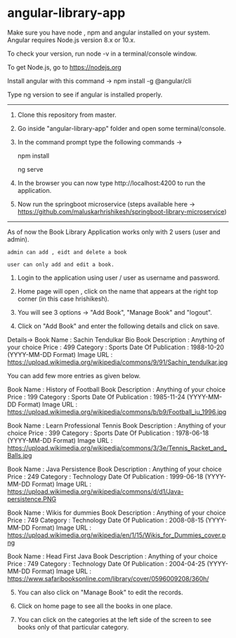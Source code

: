 # angular-library-app

Make sure you have node , npm and angular installed on your system.
Angular requires Node.js version 8.x or 10.x.

To check your version, run node -v in a terminal/console window.

To get Node.js, go to https://nodejs.org

Install angular with this command -> npm install -g @angular/cli

Type ng version to see if angular is installed properly.

-------------------------------------------------------------------------------------------------

1) Clone this repository from master.

2) Go inside "angular-library-app" folder and open some terminal/console.

3) In the command prompt type the following commands ->

      npm install

      ng serve

4) In the browser you can now type http://localhost:4200 to run the application.

5) Now run the springboot microservice (steps available here -> https://github.com/maluskarhrishikesh/springboot-library-microservice)

--------------------------------------------------------------------------------------------------

As of now the Book Library Application works only with 2 users (user and admin).

    admin can add , eidt and delete a book

    user can only add and edit a book.

1) Login to the application using user / user as username and password.

2) Home page will open , click on the name that appears at the right top corner (in this case hrishikesh).

3) You will see 3 options -> "Add Book", "Manage Book" and "logout".

4) Click on "Add Book" and enter the following details and click on save.

Details->
  Book Name : Sachin Tendulkar Bio
  Book Description : Anything of your choice
  Price : 499
  Category : Sports
  Date Of Publication : 1988-10-20 (YYYY-MM-DD Format)
  Image URL : https://upload.wikimedia.org/wikipedia/commons/9/91/Sachin_tendulkar.jpg

You can add few more entries as given below.

  Book Name : History of Football 
  Book Description : Anything of your choice 
  Price : 199
  Category : Sports
  Date Of Publication : 1985-11-24 (YYYY-MM-DD Format)
  Image URL : https://upload.wikimedia.org/wikipedia/commons/b/b9/Football_iu_1996.jpg


  Book Name : Learn Professional Tennis
  Book Description : Anything of your choice
  Price : 399
  Category : Sports
  Date Of Publication : 1978-06-18 (YYYY-MM-DD Format)
  Image URL : https://upload.wikimedia.org/wikipedia/commons/3/3e/Tennis_Racket_and_Balls.jpg


  Book Name : Java Persistence
  Book Description : Anything of your choice
  Price : 249
  Category : Technology
  Date Of Publication : 1999-06-18 (YYYY-MM-DD Format)
  Image URL : https://upload.wikimedia.org/wikipedia/commons/d/d1/Java-persistence.PNG
  
  
  Book Name : Wikis for dummies
  Book Description : Anything of your choice
  Price : 749
  Category : Technology
  Date Of Publication : 2008-08-15 (YYYY-MM-DD Format)
  Image URL : https://upload.wikimedia.org/wikipedia/en/1/15/Wikis_for_Dummies_cover.png


  Book Name : Head First Java
  Book Description : Anything of your choice
  Price : 749
  Category : Technology
  Date Of Publication : 2004-04-25 (YYYY-MM-DD Format)
  Image URL : https://www.safaribooksonline.com/library/cover/0596009208/360h/


 5) You can also click on "Manage Book" to edit the records.
 
 6) Click on home page to see all the books in one place.
 
 7) You can click on the categories at the left side of the screen to see books only of that particular category. 








